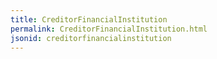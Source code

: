 ```yaml
---
title: CreditorFinancialInstitution
permalink: CreditorFinancialInstitution.html
jsonid: creditorfinancialinstitution
---
```

